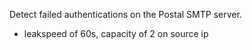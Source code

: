 Detect failed authentications on the Postal SMTP server. 

- leakspeed of 60s, capacity of 2 on source ip

